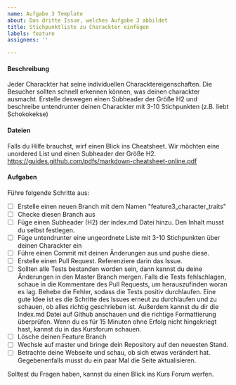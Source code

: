```yaml
---
name: Aufgabe 3 Template
about: Das dritte Issue, welches Aufgabe 3 abbildet
title: Stichpunktliste zu Charackter einfügen
labels: feature
assignees: ''

---
```


#### Beschreibung
Jeder Charackter hat seine individuellen Characktereigenschaften. Die Besucher sollten schnell erkennen können, was deinen charackter ausmacht. Erstelle deswegen einen Subheader der Größe H2 und beschreibe untendrunter deinen Charackter mit 3-10 Stichpunkten (z.B. liebt Schokokekse)

#### Dateien
Falls du Hilfe brauchst, wirf einen Blick ins Cheatsheet. Wir möchten eine unordered List und einen Subheader der Größe H2.
https://guides.github.com/pdfs/markdown-cheatsheet-online.pdf

#### Aufgaben
Führe folgende Schritte aus:
- [ ] Erstelle einen neuen Branch mit dem Namen "feature3_character_traits"
- [ ] Checke diesen Branch aus
- [ ] Füge einen Subheader (H2) der index.md Datei hinzu. Den Inhalt musst du selbst festlegen.
- [ ] Füge untendrunter eine ungeordnete Liste mit 3-10 Stichpunkten über deinen Charackter ein
- [ ] Führe einen Commit mit deinen Änderungen aus und pushe diese.
- [ ] Erstelle einen Pull Request. Referenziere darin das Issue.
- [ ] Sollten alle Tests bestanden worden sein, dann kannst du deine Änderungen in den Master Branch mergen. Falls die Tests fehlschlagen, schaue in die Kommentare des Pull Requests, um herauszufinden woran es lag. Behebe die Fehler, sodass die Tests positiv durchlaufen. Eine gute Idee ist es die Schritte des Issues erneut zu durchlaufen und zu schauen, ob alles richtig geschrieben ist. Außerdem kannst du dir die Index.md Datei auf Github anschauen und die richtige Formattierung überprüfen. Wenn du es für 15 Minuten ohne Erfolg nicht hingekriegt hast, kannst du in das Kursforum schauen.
- [ ] Lösche deinen Feature Branch
- [ ] Wechsle auf master und bringe dein Repository auf den neuesten Stand.
- [ ] Betrachte deine Webseite und schau, ob sich etwas verändert hat. Gegebenenfalls musst du ein paar Mal die Seite aktualisieren.

Solltest du Fragen haben, kannst du einen Blick ins Kurs Forum werfen.
